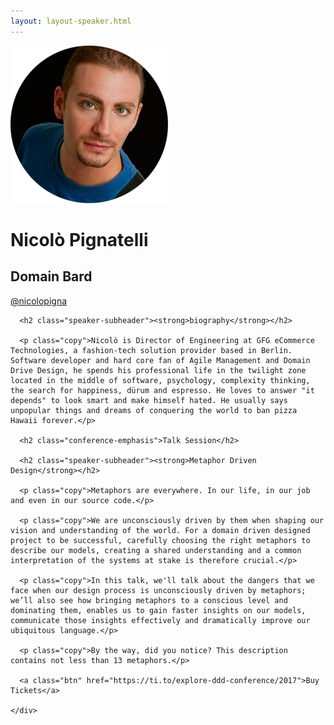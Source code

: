 ```yaml
---
layout: layout-speaker.html
---
```


<div class="container section featured-speaker">
  <div class="row">
    <div class="col-xs-12 col-sm-2 img-container">
      <img class="speaker-page-img" src="../img/speakers/Nicolo-Pignatelli-ON.png" />
      </div>
    <div class="col-xs-12 col-sm-10 copy-container">
      <h1 class="speaker-header">Nicolò Pignatelli</h1>
      <h2 class="speaker-subtitle">Domain Bard</h2>
      <p class="copy"><a class="speaker-handle" href="https://twitter.com/@nicolopigna" target="_blank">@nicolopigna</a></p>

      <h2 class="speaker-subheader"><strong>biography</strong></h2>

      <p class="copy">Nicolò is Director of Engineering at GFG eCommerce Technologies, a fashion-tech solution provider based in Berlin. Software developer and hard core fan of Agile Management and Domain Drive Design, he spends his professional life in the twilight zone located in the middle of software, psychology, complexity thinking, the search for happiness, dürum and espresso. He loves to answer "it depends" to look smart and make himself hated. He usually says unpopular things and dreams of conquering the world to ban pizza Hawaii forever.</p>

      <h2 class="conference-emphasis">Talk Session</h2>

      <h2 class="speaker-subheader"><strong>Metaphor Driven Design</strong></h2>

      <p class="copy">Metaphors are everywhere. In our life, in our job and even in our source code.</p>

      <p class="copy">We are unconsciously driven by them when shaping our vision and understanding of the world. For a domain driven designed project to be successful, carefully choosing the right metaphors to describe our models, creating a shared understanding and a common interpretation of the systems at stake is therefore crucial.</p>

      <p class="copy">In this talk, we'll talk about the dangers that we face when our design process is unconsciously driven by metaphors; we’ll also see how bringing metaphors to a conscious level and dominating them, enables us to gain faster insights on our models, communicate those insights effectively and dramatically improve our ubiquitous language.</p>

      <p class="copy">By the way, did you notice? This description contains not less than 13 metaphors.</p>

      <a class="btn" href="https://ti.to/explore-ddd-conference/2017">Buy Tickets</a>

    </div>
</div>
</div>
